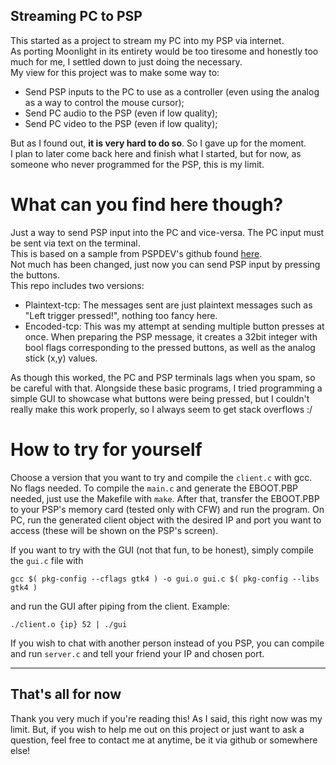 ## Streaming PC to PSP

This started as a project to stream my PC into my PSP via internet.  
As porting Moonlight in its entirety would be too tiresome and honestly too much for me, I settled down to just doing the necessary.  
My view for this project was to make some way to:
* Send PSP inputs to the PC to use as a controller (even using the analog as a way to control the mouse cursor);
* Send PC audio to the PSP (even if low quality);
* Send PC video to the PSP (even if low quality);

But as I found out, **it is very hard to do so**. So I gave up for the moment.  
I plan to later come back here and finish what I started, but for now, as someone who never programmed for the PSP, this is my limit.  


# What can you find here though?
Just a way to send PSP input into the PC and vice-versa. The PC input must be sent via text on the terminal.  
This is based on a sample from PSPDEV's github found [here](https://github.com/pspdev/pspsdk/blob/master/src/samples/net/simple/main.c).  
Not much has been changed, just now you can send PSP input by pressing the buttons.  
This repo includes two versions:
* Plaintext-tcp: The messages sent are just plaintext messages such as "Left trigger pressed!", nothing too fancy here.
* Encoded-tcp: This was my attempt at sending multiple button presses at once. When preparing the PSP message, it creates a 32bit integer with bool flags corresponding to the pressed buttons, as well as the analog stick (x,y) values.  

As though this worked, the PC and PSP terminals lags when you spam, so be careful with that.
Alongside these basic programs, I tried programming a simple GUI to showcase what buttons were being pressed, but I couldn't really make this work properly, so I always seem to get stack overflows :/  

# How to try for yourself
Choose a version that you want to try and compile the `client.c` with gcc. No flags needed.
To compile the `main.c` and generate the EBOOT.PBP needed, just use the Makefile with `make`.
After that, transfer the EBOOT.PBP to your PSP's memory card (tested only with CFW) and run the program.
On PC, run the generated client object with the desired IP and port you want to access (these will be shown on the PSP's screen). 

If you want to try with the GUI (not that fun, to be honest), simply compile the `gui.c` file with
```shell
gcc $( pkg-config --cflags gtk4 ) -o gui.o gui.c $( pkg-config --libs gtk4 )
```
and run the GUI after piping from the client. Example:
```shell
./client.o {ip} 52 | ./gui
```

If you wish to chat with another person instead of you PSP, you can compile and run `server.c` and tell your friend your IP and chosen port.  


-------
## That's all for now
Thank you very much if you're reading this!
As I said, this right now was my limit. But, if you wish to help me out on this project or just want to ask a question, feel free to contact me at anytime, be it via github or somewhere else!  
